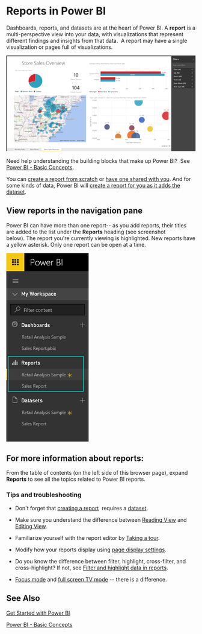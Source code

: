 ﻿<properties
   pageTitle="Reports in Power BI"
   description="Reports in Power BI"
   services="powerbi"
   documentationCenter=""
   authors="mihart"
   manager="mblythe"
   backup=""
   editor=""
   tags=""
   qualityFocus="no"
   qualityDate=""/>

<tags
   ms.service="powerbi"
   ms.devlang="NA"
   ms.topic="article"
   ms.tgt_pltfrm="NA"
   ms.workload="powerbi"
   ms.date="07/05/2016"
   ms.author="mihart"/>
# Reports in Power BI

Dashboards, reports, and datasets are at the heart of Power BI. A **report** is a multi-perspective view into your data, with visualizations that represent different findings and insights from that data.  A report may have a single visualization or pages full of visualizations.

![](media/powerbi-service-reports/reportview.png)

Need help understanding the building blocks that make up Power BI?  See [Power BI - Basic Concepts](powerbi-service-basic-concepts.md).

You can [create a report from scratch](powerbi-service-create-a-new-report.md) or [have one shared with you](powerbi-service-share-unshare-dashboard.md). And for some kinds of data, Power BI will [create a report for you as it adds the dataset](powerbi-service-get-data.md).  


## View reports in the navigation pane

Power BI can have more than one report-- as you add reports, their titles are added to the list under the **Reports** heading (see screenshot below). The report you're currently viewing is highlighted. New reports have a yellow asterisk. Only one report can be open at a time.

![](media/powerbi-service-reports/navigator.png)

## For more information about reports:

From the table of contents (on the left side of this browser page), expand **Reports** to see all the topics related to Power BI reports.

### Tips and troubleshooting

- Don't forget that [creating a report](powerbi-service-create-a-new-report.md)  requires a [dataset](powerbi-service-get-data.md).  

- Make sure you understand the difference between [Reading View](powerbi-service-interact-with-a-report-in-reading-view.md) and [Editing View](powerbi-service-interact-with-a-report-in-editing-view.md). 

- Familiarize yourself with the report editor by [Taking a tour](powerbi-service-the-report-editor-take-a-tour.md).

- Modify how your reports display using [page display settings](powerbi-service-change-report-display-settings.md).

- Do you know the difference between filter, highlight, cross-filter, and cross-highlight? If not, see [Filter and highlight data in reports](powerbi-service-about-filters-and-highlighting-in-reports.md).

- [Focus mode](powerbi-service-move-and-resize-a-visualization.md) and [full screen TV mode](powerbi-service-dash-and-reports-fullscreen.md) -- there is a difference.


## See Also

[Get Started with Power BI](powerbi-service-get-started.md) 

[Power BI - Basic Concepts](powerbi-service-basic-concepts.md)
